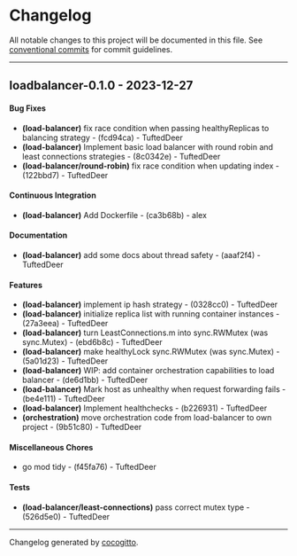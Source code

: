 # Changelog
All notable changes to this project will be documented in this file. See [conventional commits](https://www.conventionalcommits.org/) for commit guidelines.

- - -
## loadbalancer-0.1.0 - 2023-12-27
#### Bug Fixes
- **(load-balancer)** fix race condition when passing healthyReplicas to balancing strategy - (fcd94ca) - TuftedDeer
- **(load-balancer)** Implement basic load balancer with round robin and least connections strategies - (8c0342e) - TuftedDeer
- **(load-balancer/round-robin)** fix race condition when updating index - (122bbd7) - TuftedDeer
#### Continuous Integration
- **(load-balancer)** Add Dockerfile - (ca3b68b) - alex
#### Documentation
- **(load-balancer)** add some docs about thread safety - (aaaf2f4) - TuftedDeer
#### Features
- **(load-balancer)** implement ip hash strategy - (0328cc0) - TuftedDeer
- **(load-balancer)** initialize replica list with running container instances - (27a3eea) - TuftedDeer
- **(load-balancer)** turn LeastConnections.m into sync.RWMutex (was sync.Mutex) - (ebd6b8c) - TuftedDeer
- **(load-balancer)** make healthyLock sync.RWMutex (was sync.Mutex) - (5a01d23) - TuftedDeer
- **(load-balancer)** WIP: add container orchestration capabilities to load balancer - (de6d1bb) - TuftedDeer
- **(load-balancer)** Mark host as unhealthy when request forwarding fails - (be4e111) - TuftedDeer
- **(load-balancer)** Implement healthchecks - (b226931) - TuftedDeer
- **(orchestration)** move orchestration code from load-balancer to own project - (9b51c80) - TuftedDeer
#### Miscellaneous Chores
- go mod tidy - (f45fa76) - TuftedDeer
#### Tests
- **(load-balancer/least-connections)** pass correct mutex type - (526d5e0) - TuftedDeer

- - -

Changelog generated by [cocogitto](https://github.com/cocogitto/cocogitto).